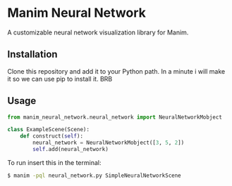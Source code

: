 # Manim Neural Network

A customizable neural network visualization library for Manim.

## Installation

Clone this repository and add it to your Python path. In  a minute i will make it so we can use pip to install it. BRB

## Usage

```python
from manim_neural_network.neural_network import NeuralNetworkMobject

class ExampleScene(Scene):
    def construct(self):
        neural_network = NeuralNetworkMobject([3, 5, 2])
        self.add(neural_network)

```
To run insert this in the terminal:

```bash
$ manim -pql neural_network.py SimpleNeuralNetworkScene
```

